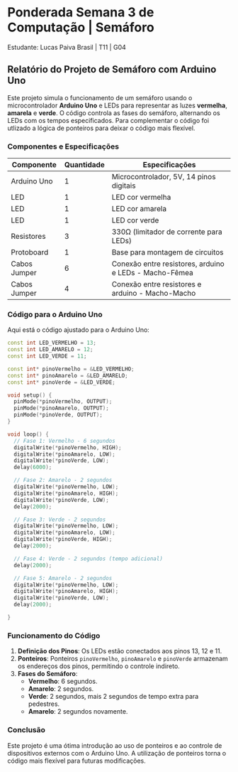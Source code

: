 # Ponderada Semana 3 de Computação | Semáforo 
Estudante: Lucas Paiva Brasil | T11 | G04

## Relatório do Projeto de Semáforo com Arduino Uno

Este projeto simula o funcionamento de um semáforo usando o microcontrolador **Arduino Uno** e LEDs para representar as luzes **vermelha**, **amarela** e **verde**. O código controla as fases do semáforo, alternando os LEDs com os tempos especificados. Para complementar o código foi utlizado a lógica de ponteiros para deixar o código mais flexível.

### Componentes e Especificações

| Componente     | Quantidade | Especificações                          |
|----------------|------------|-----------------------------------------|
| Arduino Uno    | 1          | Microcontrolador, 5V, 14 pinos digitais |
| LED            | 1          | LED cor vermelha                        |
| LED            | 1          | LED cor amarela                         |
| LED            | 1          | LED cor verde                           |
| Resistores     | 3          | 330Ω (limitador de corrente para LEDs)  |
| Protoboard     | 1          | Base para montagem de circuitos         |
| Cabos Jumper   | 6        | Conexão entre resistores, arduino e LEDs - Macho-Fêmea |
| Cabos Jumper   | 4        | Conexão entre resistores e arduino - Macho-Macho |

### Código para o Arduino Uno

Aqui está o código ajustado para o Arduino Uno:

```cpp
const int LED_VERMELHO = 13;
const int LED_AMARELO = 12;
const int LED_VERDE = 11;

const int* pinoVermelho = &LED_VERMELHO;
const int* pinoAmarelo = &LED_AMARELO;
const int* pinoVerde = &LED_VERDE;

void setup() {
  pinMode(*pinoVermelho, OUTPUT);
  pinMode(*pinoAmarelo, OUTPUT);
  pinMode(*pinoVerde, OUTPUT);
}

void loop() {
  // Fase 1: Vermelho - 6 segundos
  digitalWrite(*pinoVermelho, HIGH);
  digitalWrite(*pinoAmarelo, LOW);
  digitalWrite(*pinoVerde, LOW);
  delay(6000);

  // Fase 2: Amarelo - 2 segundos
  digitalWrite(*pinoVermelho, LOW);
  digitalWrite(*pinoAmarelo, HIGH);
  digitalWrite(*pinoVerde, LOW);
  delay(2000);

  // Fase 3: Verde - 2 segundos
  digitalWrite(*pinoVermelho, LOW);
  digitalWrite(*pinoAmarelo, LOW);
  digitalWrite(*pinoVerde, HIGH);
  delay(2000);

  // Fase 4: Verde - 2 segundos (tempo adicional)
  delay(2000);

  // Fase 5: Amarelo - 2 segundos
  digitalWrite(*pinoVermelho, LOW);
  digitalWrite(*pinoAmarelo, HIGH);
  digitalWrite(*pinoVerde, LOW);
  delay(2000);

}
```

### Funcionamento do Código

1. **Definição dos Pinos**: Os LEDs estão conectados aos pinos 13, 12 e 11.
2. **Ponteiros**: Ponteiros `pinoVermelho`, `pinoAmarelo` e `pinoVerde` armazenam os endereços dos pinos, permitindo o controle indireto.
3. **Fases do Semáforo**:
   - **Vermelho**: 6 segundos.
   - **Amarelo**: 2 segundos.
   - **Verde**: 2 segundos, mais 2 segundos de tempo extra para pedestres.
   - **Amarelo**: 2 segundos novamente.
   
### Conclusão

Este projeto é uma ótima introdução ao uso de ponteiros e ao controle de dispositivos externos com o Arduino Uno. A utilização de ponteiros torna o código mais flexível para futuras modificações.
